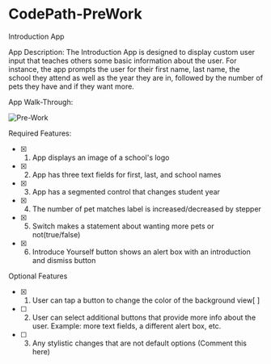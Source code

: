 # CodePath-PreWork
Introduction App

App Description:
The Introduction App is designed to display custom user input that teaches others some basic information about the user. For instance, the app prompts the user for their first name, last name, the school they attend as well as the year they are in, followed by the number of pets they have and if they want more.

App Walk-Through:

![Pre-Work](https://github.com/vdynak/CodePath-PreWork/assets/116195324/b8057a2f-3acd-49d0-ba14-aedefde42a15)


Required Features:

- [x] 1. App displays an image of a school's logo

- [x] 2. App has three text fields for first, last, and school names

- [x] 3. App has a segmented control that changes student year

- [x] 4. The number of pet matches label is increased/decreased by stepper

- [x] 5. Switch makes a statement about wanting more pets or not(true/false)

- [x] 6. Introduce Yourself button shows an alert box with an introduction and dismiss button


Optional Features

- [x] 1. User can tap a button to change the color of the background view[ ]

- [ ] 2. User can select additional buttons that provide more info about the user. Example: more text fields, a different alert box, etc.

- [ ] 3. Any stylistic changes that are not default options (Comment this here)
